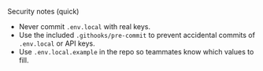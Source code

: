 Security notes (quick)

- Never commit `.env.local` with real keys.
- Use the included `.githooks/pre-commit` to prevent accidental commits of `.env.local` or API keys.
- Use `.env.local.example` in the repo so teammates know which values to fill.
